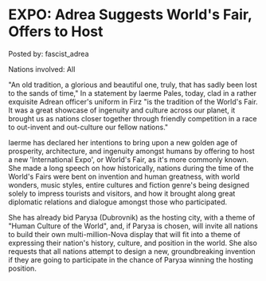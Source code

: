 # EXPO: Adrea Suggests World's Fair, Offers to Host

Posted by: fascist_adrea

Nations involved: All

"An old tradition, a glorious and beautiful one, truly, that has sadly been lost to the sands of time," In a statement by Iaerme Pales, today, clad in a rather exquisite Adrean officer's uniform in Firz "is the tradition of the World's Fair. It was a great showcase of ingenuity and culture across our planet, it brought us as nations closer together through friendly competition in a race to out-invent and out-culture our fellow nations."

Iaerme has declared her intentions to bring upon a new golden age of prosperity, architecture, and ingenuity amongst humans by offering to host a new 'International Expo', or World's Fair, as it's more commonly known. She made a long speech on how historically, nations during the time of the World's Fairs were bent on invention and human greatness, with world wonders, music styles, entire cultures and fiction genre's being designed solely to impress tourists and visitors, and how it brought along great diplomatic relations and dialogue amongst those who participated.

She has already bid Paryзa (Dubrovnik) as the hosting city, with a theme of "Human Culture of the World", and, if Paryзa is chosen, will invite all nations to build their own multi-million-Nova display that will fit into a theme of expressing their nation's history, culture, and position in the world. She also requests that all nations attempt to design a new, groundbreaking invention if they are going to participate in the chance of Paryзa winning the hosting position.